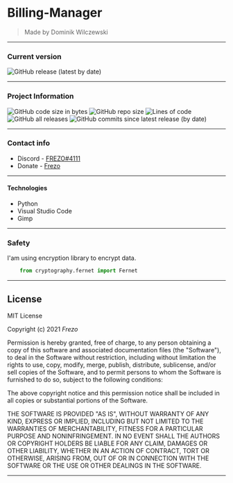 # Billing-Manager

> Made by Dominik Wilczewski

---

### Current version

<img alt="GitHub release (latest by date)" src="https://img.shields.io/github/v/release/Frezo23/Billing-Manager?style=plastic">

---

### Project Information

<img alt="GitHub code size in bytes" src="https://img.shields.io/github/languages/code-size/Frezo23/Billing-Manager?style=plastic"> <img alt="GitHub repo size" src="https://img.shields.io/github/repo-size/Frezo23/Billing-Manager?style=plastic"> <img alt="Lines of code" src="https://img.shields.io/tokei/lines/github/Frezo23/Billing-Manager?style=plastic"> <img alt="GitHub all releases" src="https://img.shields.io/github/downloads/Frezo23/Billing-Manager/total?style=plastic"> <img alt="GitHub commits since latest release (by date)" src="https://img.shields.io/github/commits-since/Frezo23/Billing-Manager/latest/main?style=plastic">

---

### Contact info

- Discord - [FREZO#4111](https://discord.gg/hsMpeuw5qe)
- Donate - [Frezo](https://tipply.pl/u/frezo)

---

#### Technologies

- Python
- Visual Studio Code
- Gimp

---

### Safety

I'am using encryption library to encrypt data.

```python
    from cryptography.fernet import Fernet
```

---

## License

MIT License

Copyright (c) 2021 *Frezo*

Permission is hereby granted, free of charge, to any person obtaining a copy
of this software and associated documentation files (the "Software"), to deal
in the Software without restriction, including without limitation the rights
to use, copy, modify, merge, publish, distribute, sublicense, and/or sell
copies of the Software, and to permit persons to whom the Software is
furnished to do so, subject to the following conditions:

The above copyright notice and this permission notice shall be included in all
copies or substantial portions of the Software.

THE SOFTWARE IS PROVIDED "AS IS", WITHOUT WARRANTY OF ANY KIND, EXPRESS OR
IMPLIED, INCLUDING BUT NOT LIMITED TO THE WARRANTIES OF MERCHANTABILITY,
FITNESS FOR A PARTICULAR PURPOSE AND NONINFRINGEMENT. IN NO EVENT SHALL THE
AUTHORS OR COPYRIGHT HOLDERS BE LIABLE FOR ANY CLAIM, DAMAGES OR OTHER
LIABILITY, WHETHER IN AN ACTION OF CONTRACT, TORT OR OTHERWISE, ARISING FROM,
OUT OF OR IN CONNECTION WITH THE SOFTWARE OR THE USE OR OTHER DEALINGS IN THE
SOFTWARE.

---
